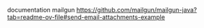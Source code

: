 documentation mailgun https://github.com/mailgun/mailgun-java?tab=readme-ov-file#send-email-attachments-example